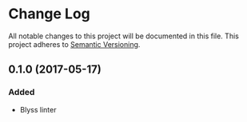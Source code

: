 # Change Log
All notable changes to this project will be documented in this file.
This project adheres to [Semantic Versioning](http://semver.org/).

## 0.1.0 (2017-05-17)
### Added
- Blyss linter
